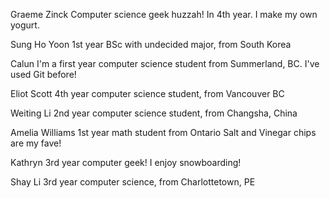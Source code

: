 Graeme Zinck
Computer science geek huzzah! In 4th year.
I make my own yogurt.

Sung Ho Yoon
1st year BSc with undecided major, from South Korea

Calun
I'm a first year computer science student from Summerland, BC.
I've used Git before!

Eliot Scott
4th year computer science student, from Vancouver BC

Weiting Li
2nd year computer science student, from Changsha, China



Amelia Williams
1st year math student from Ontario
Salt and Vinegar chips are my fave!


Kathryn
3rd year computer geek!
I enjoy snowboarding!


Shay Li
3rd year computer science, from Charlottetown, PE

